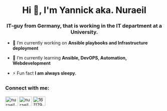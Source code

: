 <h1 align="center">Hi 👋, I'm Yannick aka. Nuraeil</h1>
<h3 align="center">IT-guy from Germany, that is working in the IT department at a University.</h3>

- 🔭 I’m currently working on **Ansible playbooks and Infrastructure deployment**

- 🌱 I’m currently learning **Ansible, DevOPS, Automation, Webdevelopment**

- ⚡ Fun fact **I am always sleepy.**

<h3 align="left">Connect with me:</h3>
<p align="left">
<a href="https://dev.to/nuraeil" target="blank"><img align="center" src="https://raw.githubusercontent.com/rahuldkjain/github-profile-readme-generator/master/src/images/icons/Social/devto.svg" alt="nuraeil" height="30" width="40" /></a>
<a href="https://twitter.com/nuraeil" target="blank"><img align="center" src="https://raw.githubusercontent.com/rahuldkjain/github-profile-readme-generator/master/src/images/icons/Social/twitter.svg" alt="nuraeil" height="30" width="40" /></a>
<a href="https://stackoverflow.com/users/16117994" target="blank"><img align="center" src="https://raw.githubusercontent.com/rahuldkjain/github-profile-readme-generator/master/src/images/icons/Social/stack-overflow.svg" alt="16117994" height="30" width="40" /></a>
</p>



